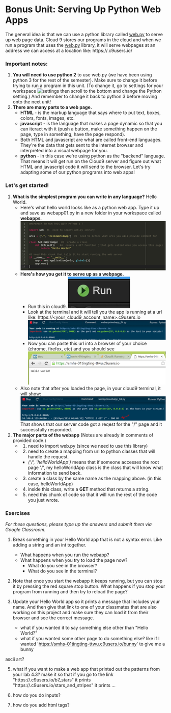# Bonus Unit: Serving Up Python Web Apps #

The general idea is that we can use a python library called [web.py](http://webpy.org/) to serve up web page data.  Cloud 9 stores our programs in the cloud and when we run a program that uses the [web.py](http://webpy.org/) library, it will serve webpages at an address we can access at a location like:
https://<your id>.c9users.io/

### Important notes: ###
1.  __You will need to use python 2__ to use web.py (we have been using python 3 for the rest of the semester).  Make sure to change it before trying to run a program in this unit.
(To change it, go to settings for your workspace
![settings](webapp_01.png)
then scroll to the bottom and change the Python setting.)
And remember to change it back to python 3 before moving onto the next unit!
2.  __There are many parts to a web page.__
    * __HTML__ - is the markup language that says where to put text, boxes, colors, fonts, images, etc.
	* __javascript__ - is the language that makes a page dynamic so that you can iteract with it (push a button, make something happen on the page, type in something, have the page respond).
	* Both HTML and javascript are what are called front-end languages.  They're the data that gets sent to the internet browser and interpreted into a visual webpage for you.
	* __python__ - in this case we're using python as the "backend" language.  That means it will get run on the Cloud9 server and figure out what HTML and javascript code it will send to the browser.  Let's try adapting some of our python programs into web apps!

### Let's get started! ###
1.  __What is the simplest program you can write in any language?__ Hello World.
	- Here's what hello world looks like as a python web app.  Type it up and save as webapp01.py in a new folder in your workspace called __webapps__.
	![hello world](webapp02.png)
	- __Here's how you get it to serve up as a webpage.__
		- Run this in cloud9.  ![run](webapp03.png)
		- Look at the terminal and it will tell you the app is running at a url like:  https://<your_cloud9_account_name>.c9users.io
	    ![link](webapp04.png)
		- Now you can paste this url into a browser of your choice (chrome, firefox, etc) and you should see
		![link](webapp05.png)
    - Also note that after you loaded the page, in your cloud9 terminal, it will show:
    ![log](webapp06.png)
    That shows that our server code got a reqest for the "/" page and it successfully responded.
2.  __The major parts of the webapp__ (Notes are already in comments of provided code.)
    * 1.  need to import web.py (since we need to use this library)
    * 2.  need to create a mapping from url to python classes that will handle the request.
        * *('/', 'helloWorldApp')* means that if someone accesses the root page '/', my helloWorldApp class is the class that will know what information to send back.
    * 3. create a class by the same name as the mapping above.  (in this case, helloWorldApp)
    * 4. inside this class, write a __GET__ method that returns a string.
    * 5. need this chunk of code so that it will run the rest of the code you just wrote.

### Exercises ###
*For these questions, please type up the answers and submit them via Google Classroom.*

1. Break something in your Hello World app that is not a syntax error.  Like adding a string and an int together.
    - What happens when you run the webapp?
    - What happens when you try to load the page now?
        - What do you see in the browser?
        - What do you see in the terminal?
 2.  Note that once you start the webapp it keeps running, but you can stop it by pressing the red square stop button.  What happens if you stop your program from running and then try to reload the page?
3.  Update your Hello World app so it prints a message that includes your name.  And then give that link to one of your classmates that are also working on this project and make sure they can load it from their browser and see the correct message.

	- what if you wanted it to say something else other than "Hello World?"
	- what if you wanted some other page to do something else?  like if I wanted 'https://smhs-01tingting-ttwu.c9users.io/bunny' to give me a bunny 

ascii art?

5.      
    what if you want to make a web app that printed out the patterns from your lab 4.3?
	make it so that if you go to the link
	"https://<your id>.c9users.io/b7_stars" it prints
	"https://<your id>.c9users.io/stars_and_stripes" it prints
	...

6.  how do you do inputs?

7.  how do you add html tags?
	
